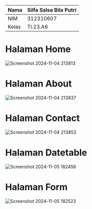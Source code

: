 | Nama | Silfa Salsa Bila Putri |
| --- | ------------------------ |
| NIM | 312310607 |
| Kelas | TI.23.A6 |


# Halaman Home

![Screenshot 2024-11-04 213813](https://github.com/user-attachments/assets/816389bb-01f9-414c-a452-e6e03c73379f)

# Halaman About

![Screenshot 2024-11-04 213837](https://github.com/user-attachments/assets/6e58253d-276e-479e-9580-e0e743f6877d)

# Halaman Contact

![Screenshot 2024-11-04 213853](https://github.com/user-attachments/assets/7f8684e5-b298-480c-bca4-52d3d532abb5)

# Halaman Datetable

![Screenshot 2024-11-05 182456](https://github.com/user-attachments/assets/c563cffd-3563-4d64-b1b1-81738f3659c4)

# Halaman Form

![Screenshot 2024-11-05 182523](https://github.com/user-attachments/assets/fb4bfe13-5511-4edd-8b25-ec710adf7e2e)

